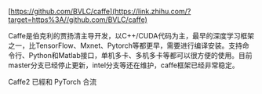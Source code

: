 [https://github.com/BVLC/caffe](https://link.zhihu.com/?target=https%3A//github.com/BVLC/caffe)

Caffe是伯克利的贾扬清主导开发，以C++/CUDA代码为主，最早的深度学习框架之一，比TensorFlow、Mxnet、Pytorch等都更早，需要进行编译安装。支持命令行、Python和Matlab接口，单机多卡、多机多卡等都可以很方便的使用。目前master分支已经停止更新，intel分支等还在维护，caffe框架已经非常稳定。

Caffe2 已經和 PyTorch 合流